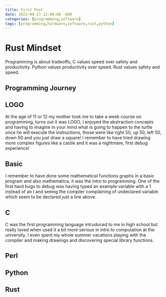 ```yaml
---
title: First Post 
date: 2023-09-27 12:00:00 -600
categories: [programming,software]
tags: [programming,hardware,software,rust,python]
---
```


# Rust Mindset 

Programming is about tradeoffs, C values speed over safety and productivity. Python values productivity over speed. Rust values safety and speed.

## Programming Journey

## LOGO

At the age of 11 or 12 my mother took me to take a week course on programming, turns out it was LOGO, I enjoyed the abstraction concepts and having to imagine in your mind what is going to happen to the turtle once he will execute the instructions, those were like right 50, up 50, left 50, down 50 and you just draw a square!
I remember to have tried drawing more complex figures like a castle and it was a nightmare, first debug experience!

## Basic

I remember to have done some mathematical functions graphs in a basic program and also mathematica, it was the intro to programming. One of the first hard bugs to debug was having typed an example variable with a 1 instead of an l and seeing the compiler complaining of undeclared variable which seem to be declared just a line above.

## C

C was the first programming language intruduced to me in high school but really loved when used it a bit more serious in intro to computation at the university, I even spent my whole summer vacations playing with the compiler and making drawings and discovering special library functions.

## Perl

## Python

## Rust